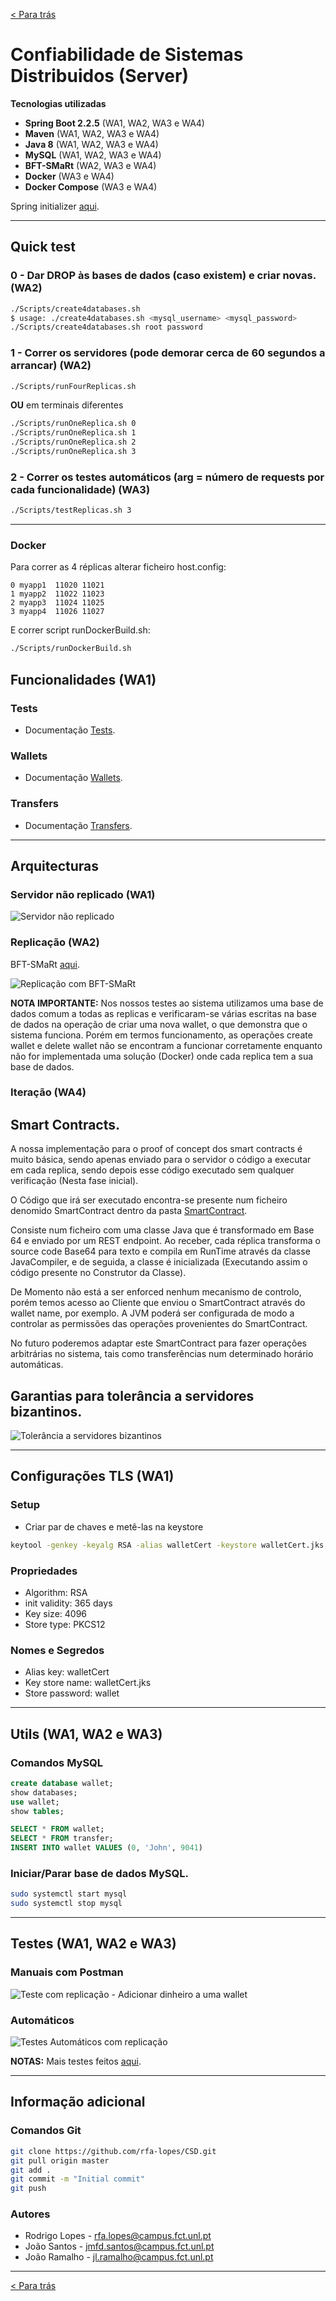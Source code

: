 [< Para trás](../README.md)
# Confiabilidade de Sistemas Distribuidos (Server)

**Tecnologias utilizadas**

* **Spring Boot 2.2.5** (WA1, WA2, WA3 e WA4)
* **Maven** (WA1, WA2, WA3 e WA4)
* **Java 8** (WA1, WA2, WA3 e WA4)
* **MySQL** (WA1, WA2, WA3 e WA4)
* **BFT-SMaRt** (WA2, WA3 e WA4)
* **Docker** (WA3 e WA4)
* **Docker Compose** (WA3 e WA4)

Spring initializer [aqui](https://start.spring.io/).

---

## Quick test
### 0 - Dar DROP às bases de dados (caso existem) e criar novas. (WA2)
```bash
./Scripts/create4databases.sh
$ usage: ./create4databases.sh <mysql_username> <mysql_password>
./Scripts/create4databases.sh root password
```

### 1 - Correr os servidores (pode demorar cerca de 60 segundos a arrancar) (WA2)

```bash
./Scripts/runFourReplicas.sh
```

**OU** em terminais diferentes

```bash
./Scripts/runOneReplica.sh 0
./Scripts/runOneReplica.sh 1
./Scripts/runOneReplica.sh 2
./Scripts/runOneReplica.sh 3
```
### 2 - Correr os testes automáticos (arg = número de requests por cada funcionalidade) (WA3)

```bash
./Scripts/testReplicas.sh 3
```

---
### Docker

Para correr as 4 réplicas alterar ficheiro host.config:
```
0 myapp1  11020 11021
1 myapp2  11022 11023
2 myapp3  11024 11025
3 myapp4  11026 11027
```

E correr script runDockerBuild.sh:

```bash
./Scripts/runDockerBuild.sh
```

## Funcionalidades (WA1)
### Tests
* Documentação [Tests](Documentation/TESTS.md).
### Wallets
* Documentação [Wallets](Documentation/WALLETS.md).
### Transfers
* Documentação [Transfers](Documentation/TRANSFERS.md).

---

## Arquitecturas

### Servidor não replicado (WA1)

![Servidor não replicado](Documentation/Images/WA1.png)

### Replicação (WA2)
BFT-SMaRt [aqui](https://github.com/bft-smart/library/wiki/Getting-Started-with-BFT-SMaRt).

![Replicação com BFT-SMaRt](Documentation/Images/WA2.png)

**NOTA IMPORTANTE:**
 Nos nossos testes ao sistema utilizamos uma base de dados comum a todas as replicas e verificaram-se várias escritas na base de dados na operação de criar uma nova wallet, o que demonstra que o sistema funciona.
 Porém em termos funcionamento, as operações create wallet e delete wallet não se encontram a funcionar corretamente enquanto não for implementada uma solução (Docker) onde cada replica tem a sua base de dados.
 
### Iteração (WA4)
 
## Smart Contracts.

A nossa implementação para o proof of concept dos smart contracts é muito básica, sendo apenas enviado para o servidor o código a executar em cada replica, sendo depois esse código executado sem qualquer verificação (Nesta fase inicial).

O Código que irá ser executado encontra-se presente num ficheiro denomido SmartContract dentro da pasta [SmartContract](../Client/SmartContract).

Consiste num ficheiro com uma classe Java que é transformado em Base 64 e enviado por um REST endpoint. Ao receber, cada réplica transforma o source code Base64 para texto e compila em RunTime através da classe JavaCompiler, e de seguida, a classe é inicializada (Executando assim o código presente no Construtor da Classe).


De Momento não está a ser enforced nenhum mecanismo de controlo, porém temos acesso ao Cliente que enviou o SmartContract através do wallet name, por exemplo. A JVM poderá ser configurada de modo a controlar as permissões das operações provenientes do SmartContract.

No futuro poderemos adaptar este SmartContract para fazer operações arbitrárias no sistema, tais como transferências num determinado horário automáticas.
 
## Garantias para tolerância a servidores bizantinos.

![Tolerância a servidores bizantinos](Documentation/Images/WA4.png)

---

## Configurações TLS (WA1)

### Setup
* Criar par de chaves e metê-las na keystore
```bash
keytool -genkey -keyalg RSA -alias walletCert -keystore walletCert.jks -storepass wallet -validity 365 -keysize 4096 -storetype pkcs12
```

### Propriedades
* Algorithm: RSA
* init validity: 365 days
* Key size: 4096
* Store type: PKCS12

### Nomes e Segredos
* Alias key: walletCert
* Key store name: walletCert.jks
* Store password: wallet

---

## Utils (WA1, WA2 e WA3)
### Comandos MySQL
```SQL
create database wallet;
show databases;
use wallet;
show tables;

SELECT * FROM wallet;
SELECT * FROM transfer;
INSERT INTO wallet VALUES (0, 'John', 9041)
```
### Iniciar/Parar base de dados MySQL.
```bash
sudo systemctl start mysql
sudo systemctl stop mysql
```
---
## Testes (WA1, WA2 e WA3)

### Manuais com Postman
![Teste com replicação - Adicionar dinheiro a uma wallet](Documentation/Images/WA2_Working.png)

### Automáticos
![Testes Automáticos com replicação](Documentation/Images/WA3_AutomaticTests.png)

**NOTAS:** Mais testes feitos [aqui](Documentation/Images/).

---

## Informação adicional

### Comandos Git
```bash
git clone https://github.com/rfa-lopes/CSD.git
git pull origin master
git add .
git commit -m "Initial commit"
git push
```

### Autores
* Rodrigo Lopes - rfa.lopes@campus.fct.unl.pt
* João Santos - jmfd.santos@campus.fct.unl.pt
* João Ramalho - jl.ramalho@campus.fct.unl.pt

---

[< Para trás](../README.md)
